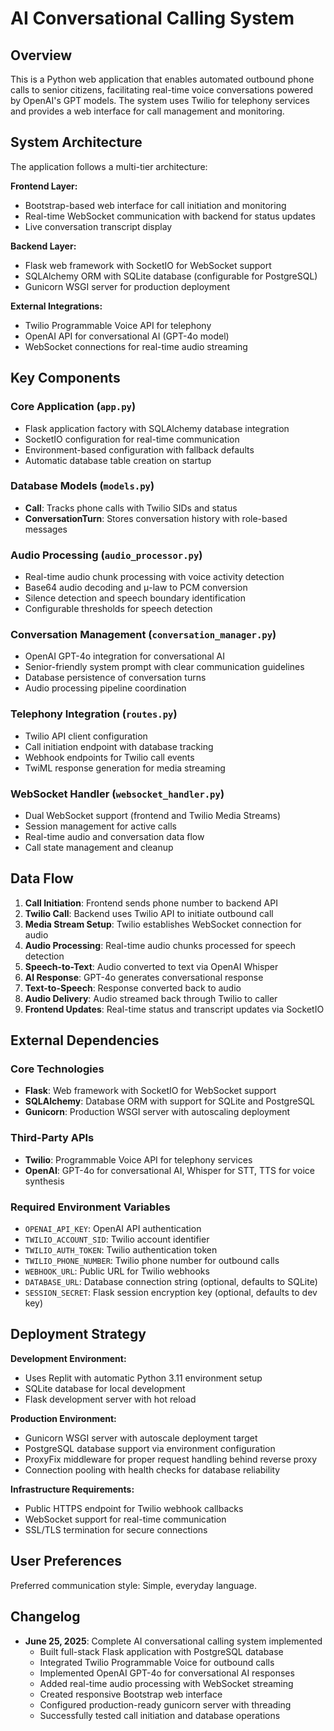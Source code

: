 # AI Conversational Calling System

## Overview

This is a Python web application that enables automated outbound phone calls to senior citizens, facilitating real-time voice conversations powered by OpenAI's GPT models. The system uses Twilio for telephony services and provides a web interface for call management and monitoring.

## System Architecture

The application follows a multi-tier architecture:

**Frontend Layer:**
- Bootstrap-based web interface for call initiation and monitoring
- Real-time WebSocket communication with backend for status updates
- Live conversation transcript display

**Backend Layer:**
- Flask web framework with SocketIO for WebSocket support
- SQLAlchemy ORM with SQLite database (configurable for PostgreSQL)
- Gunicorn WSGI server for production deployment

**External Integrations:**
- Twilio Programmable Voice API for telephony
- OpenAI API for conversational AI (GPT-4o model)
- WebSocket connections for real-time audio streaming

## Key Components

### Core Application (`app.py`)
- Flask application factory with SQLAlchemy database integration
- SocketIO configuration for real-time communication
- Environment-based configuration with fallback defaults
- Automatic database table creation on startup

### Database Models (`models.py`)
- **Call**: Tracks phone calls with Twilio SIDs and status
- **ConversationTurn**: Stores conversation history with role-based messages

### Audio Processing (`audio_processor.py`)
- Real-time audio chunk processing with voice activity detection
- Base64 audio decoding and μ-law to PCM conversion
- Silence detection and speech boundary identification
- Configurable thresholds for speech detection

### Conversation Management (`conversation_manager.py`)
- OpenAI GPT-4o integration for conversational AI
- Senior-friendly system prompt with clear communication guidelines
- Database persistence of conversation turns
- Audio processing pipeline coordination

### Telephony Integration (`routes.py`)
- Twilio API client configuration
- Call initiation endpoint with database tracking
- Webhook endpoints for Twilio call events
- TwiML response generation for media streaming

### WebSocket Handler (`websocket_handler.py`)
- Dual WebSocket support (frontend and Twilio Media Streams)
- Session management for active calls
- Real-time audio and conversation data flow
- Call state management and cleanup

## Data Flow

1. **Call Initiation**: Frontend sends phone number to backend API
2. **Twilio Call**: Backend uses Twilio API to initiate outbound call
3. **Media Stream Setup**: Twilio establishes WebSocket connection for audio
4. **Audio Processing**: Real-time audio chunks processed for speech detection
5. **Speech-to-Text**: Audio converted to text via OpenAI Whisper
6. **AI Response**: GPT-4o generates conversational response
7. **Text-to-Speech**: Response converted back to audio
8. **Audio Delivery**: Audio streamed back through Twilio to caller
9. **Frontend Updates**: Real-time status and transcript updates via SocketIO

## External Dependencies

### Core Technologies
- **Flask**: Web framework with SocketIO for WebSocket support
- **SQLAlchemy**: Database ORM with support for SQLite and PostgreSQL
- **Gunicorn**: Production WSGI server with autoscaling deployment

### Third-Party APIs
- **Twilio**: Programmable Voice API for telephony services
- **OpenAI**: GPT-4o for conversational AI, Whisper for STT, TTS for voice synthesis

### Required Environment Variables
- `OPENAI_API_KEY`: OpenAI API authentication
- `TWILIO_ACCOUNT_SID`: Twilio account identifier
- `TWILIO_AUTH_TOKEN`: Twilio authentication token
- `TWILIO_PHONE_NUMBER`: Twilio phone number for outbound calls
- `WEBHOOK_URL`: Public URL for Twilio webhooks
- `DATABASE_URL`: Database connection string (optional, defaults to SQLite)
- `SESSION_SECRET`: Flask session encryption key (optional, defaults to dev key)

## Deployment Strategy

**Development Environment:**
- Uses Replit with automatic Python 3.11 environment setup
- SQLite database for local development
- Flask development server with hot reload

**Production Environment:**
- Gunicorn WSGI server with autoscale deployment target
- PostgreSQL database support via environment configuration
- ProxyFix middleware for proper request handling behind reverse proxy
- Connection pooling with health checks for database reliability

**Infrastructure Requirements:**
- Public HTTPS endpoint for Twilio webhook callbacks
- WebSocket support for real-time communication
- SSL/TLS termination for secure connections

## User Preferences

Preferred communication style: Simple, everyday language.

## Changelog

- **June 25, 2025**: Complete AI conversational calling system implemented
  - Built full-stack Flask application with PostgreSQL database
  - Integrated Twilio Programmable Voice for outbound calls
  - Implemented OpenAI GPT-4o for conversational AI responses
  - Added real-time audio processing with WebSocket streaming
  - Created responsive Bootstrap web interface
  - Configured production-ready gunicorn server with threading
  - Successfully tested call initiation and database operations
